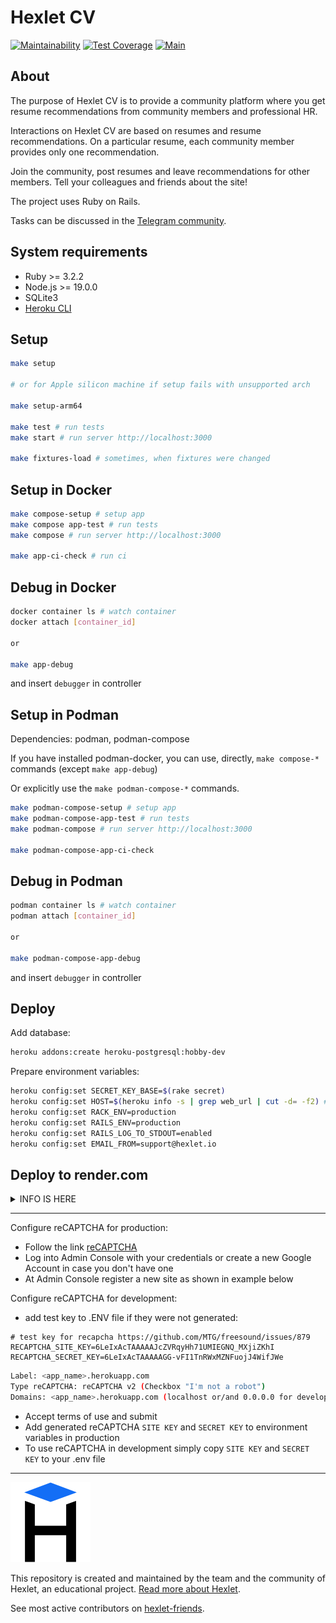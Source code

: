# Hexlet CV

[![Maintainability](https://api.codeclimate.com/v1/badges/ac489ba3a4c73baf89a9/maintainability)](https://codeclimate.com/github/Hexlet/hexlet-cv/maintainability)
[![Test Coverage](https://api.codeclimate.com/v1/badges/ac489ba3a4c73baf89a9/test_coverage)](https://codeclimate.com/github/Hexlet/hexlet-cv/test_coverage)
[![Main](https://github.com/Hexlet/hexlet-cv/actions/workflows/main.yml/badge.svg?branch=main&event=push)](https://github.com/Hexlet/hexlet-cv/actions/workflows/main.yml)

## About
The purpose of Hexlet CV is to provide a community platform where you get resume recommendations from community members and professional HR.

Interactions on Hexlet CV are based on resumes and resume recommendations. On a particular resume, each community member provides only one recommendation.

Join the community, post resumes and leave recommendations for other members. Tell your colleagues and friends about the site!

The project uses Ruby on Rails.

Tasks can be discussed in the [Telegram community](https://t.me/hexletcommunity/12).

## System requirements

* Ruby >= 3.2.2
* Node.js >= 19.0.0
* SQLite3
* [Heroku CLI](https://devcenter.heroku.com/articles/heroku-cli#download-and-install)

## Setup

```sh
make setup

# or for Apple silicon machine if setup fails with unsupported arch

make setup-arm64

make test # run tests
make start # run server http://localhost:3000

make fixtures-load # sometimes, when fixtures were changed
```

## Setup in Docker

```sh
make compose-setup # setup app
make compose app-test # run tests
make compose # run server http://localhost:3000

make app-ci-check # run ci
```

## Debug in Docker

```sh
docker container ls # watch container
docker attach [container_id]

or

make app-debug
```

and insert `debugger` in controller

## Setup in Podman

Dependencies: podman, podman-compose

If you have installed podman-docker, you can use, directly, `make compose-*` commands (except `make app-debug`)

Or explicitly use the `make podman-compose-*` commands.

```sh
make podman-compose-setup # setup app
make podman-compose-app-test # run tests
make podman-compose # run server http://localhost:3000

make podman-compose-app-ci-check
```

## Debug in Podman

```sh
podman container ls # watch container
podman attach [container_id]

or

make podman-compose-app-debug

```

and insert `debugger` in controller

## Deploy

Add database:

```sh
heroku addons:create heroku-postgresql:hobby-dev
```

Prepare environment variables:

```sh
heroku config:set SECRET_KEY_BASE=$(rake secret)
heroku config:set HOST=$(heroku info -s | grep web_url | cut -d= -f2) # https://cv.hexlet.io for production
heroku config:set RACK_ENV=production
heroku config:set RAILS_ENV=production
heroku config:set RAILS_LOG_TO_STDOUT=enabled
heroku config:set EMAIL_FROM=support@hexlet.io
```

## Deploy to render.com
<details><summary>INFO IS HERE</summary>

* Go to https://dashboard.render.com
* Add New PostgreSQL with YOUR_CUSTOM_NAME_PG and select Region
* Add New Web Service with link to your repo clone\
  select:
    * YOUR_CUSTOM_NAME_CV
    * same Region
    * Runtime: Ruby
    * Build Command - `./bin/render-build.sh`
    * Start Command - `./bin/render-start.sh` or `bundle exec puma -C config/puma.rb`
* Go to YOUR_CUSTOM_NAME_PG PostgreSQL -> Info and copy `Internal Database URL`

* Go to YOUR_CUSTOM_NAME_CV app -> Environment
    * Environment Variables, by one\
      or
    * Secret Files .env with your settings, based on .env.example and add this variables:
      * HOST
        ```shell
        echo "HOST=your-app-name.onrender.com" >> .env
        ```
      * EMAIL_SPECIAL_USER
        ```shell
        echo "EMAIL_SPECIAL_USER=any_existing_email@in_database" >> .env
        ```
      * DATABASE_URL
        ```shell
        echo "DATABASE_URL=Internal Database URL" >> .env
        ```
      * RACK_ENV and RAILS_ENV
        ```shell
        echo "RACK_ENV=staging" >> .env
        echo "RAILS_ENV=staging" >> .env
        ```
      * RENDER_LOAD_FIXTURES to load fixtures
        ```shell
        echo "RENDER_LOAD_FIXTURES=1" >> .env
        ```
      Generate new master.key if the original is missing
      * RAILS_MASTER_KEY
        ```shell
        export RAILS_MASTER_KEY="$(ruby -r securerandom -e 'print SecureRandom.hex(16)')"
        echo $RAILS_MASTER_KEY
        printf $RAILS_MASTER_KEY > config/master.key
        echo "RAILS_MASTER_KEY=$RAILS_MASTER_KEY" >> .env
        rm config/credentials.yml.enc
        EDITOR=vim bin/rails credentials:edit # to update config/credentials.yml.enc
                                              # press :wq+Enter
        ```
      * CREDENTIALS_ENC
        ```shell
        echo "CREDENTIALS_ENC=$(cat config/credentials.yml.enc)" >> .env
        ```

* You can deploy app
</details>

---

Configure reCAPTCHA for production:

* Follow the link [reCAPTCHA](https://www.google.com/recaptcha)
* Log into Admin Console with your credentials or create a new Google Account in case you don't have one
* At Admin Console register a new site as shown in example below

Configure reCAPTCHA for development:

* add test key to .ENV file if they were not generated:

```
# test key for recapcha https://github.com/MTG/freesound/issues/879
RECAPTCHA_SITE_KEY=6LeIxAcTAAAAAJcZVRqyHh71UMIEGNQ_MXjiZKhI
RECAPTCHA_SECRET_KEY=6LeIxAcTAAAAAGG-vFI1TnRWxMZNFuojJ4WifJWe
```

```sh
Label: <app_name>.herokuapp.com
Type reCAPTCHA: reCAPTCHA v2 (Checkbox "I'm not a robot")
Domains: <app_name>.herokuapp.com (localhost or/and 0.0.0.0 for development env)
```
* Accept terms of use and submit
* Add generated reCAPTCHA `SITE KEY` and `SECRET KEY` to environment variables in production
* To use reCAPTCHA in development simply copy `SITE KEY` and `SECRET KEY` to your .env file
---

[![Hexlet Ltd. logo](https://raw.githubusercontent.com/Hexlet/assets/master/images/hexlet_logo128.png)](https://hexlet.io/pages/about?utm_source=github&utm_medium=link&utm_campaign=hexlet-cv)

This repository is created and maintained by the team and the community of Hexlet, an educational project. [Read more about Hexlet](https://hexlet.io/pages/about?utm_source=github&utm_medium=link&utm_campaign=hexlet-cv).

See most active contributors on [hexlet-friends](https://friends.hexlet.io/).
